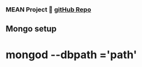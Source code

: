 ### MEAN Project 🔣 [gitHub Repo][gitrepo]

## Mongo setup

# mongod --dbpath ='path'

[gitrepo]: https://github.com/msraosuryawanshi/meanproj

